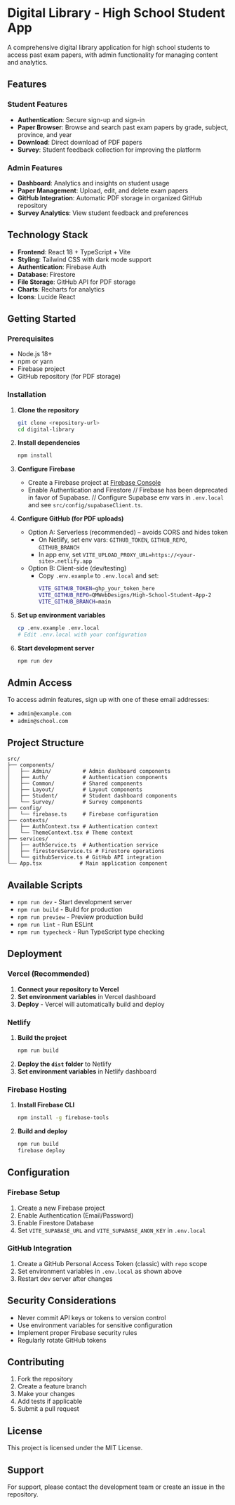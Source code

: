 # Digital Library - High School Student App

A comprehensive digital library application for high school students to access past exam papers, with admin functionality for managing content and analytics.

## Features

### Student Features
- **Authentication**: Secure sign-up and sign-in
- **Paper Browser**: Browse and search past exam papers by grade, subject, province, and year
- **Download**: Direct download of PDF papers
- **Survey**: Student feedback collection for improving the platform

### Admin Features
- **Dashboard**: Analytics and insights on student usage
- **Paper Management**: Upload, edit, and delete exam papers
- **GitHub Integration**: Automatic PDF storage in organized GitHub repository
- **Survey Analytics**: View student feedback and preferences

## Technology Stack

- **Frontend**: React 18 + TypeScript + Vite
- **Styling**: Tailwind CSS with dark mode support
- **Authentication**: Firebase Auth
- **Database**: Firestore
- **File Storage**: GitHub API for PDF storage
- **Charts**: Recharts for analytics
- **Icons**: Lucide React

## Getting Started

### Prerequisites

- Node.js 18+ 
- npm or yarn
- Firebase project
- GitHub repository (for PDF storage)

### Installation

1. **Clone the repository**
   ```bash
   git clone <repository-url>
   cd digital-library
   ```

2. **Install dependencies**
   ```bash
   npm install
   ```

3. **Configure Firebase**
   - Create a Firebase project at [Firebase Console](https://console.firebase.google.com)
   - Enable Authentication and Firestore
// Firebase has been deprecated in favor of Supabase.
// Configure Supabase env vars in `.env.local` and see `src/config/supabaseClient.ts`.

4. **Configure GitHub (for PDF uploads)**
   - Option A: Serverless (recommended) – avoids CORS and hides token
     - On Netlify, set env vars: `GITHUB_TOKEN`, `GITHUB_REPO`, `GITHUB_BRANCH`
     - In app env, set `VITE_UPLOAD_PROXY_URL=https://<your-site>.netlify.app`
   - Option B: Client-side (dev/testing)
     - Copy `.env.example` to `.env.local` and set:
       ```bash
       VITE_GITHUB_TOKEN=ghp_your_token_here
       VITE_GITHUB_REPO=QMWebDesigns/High-School-Student-App-2
       VITE_GITHUB_BRANCH=main
       ```

5. **Set up environment variables**
   ```bash
   cp .env.example .env.local
   # Edit .env.local with your configuration
   ```

6. **Start development server**
   ```bash
   npm run dev
   ```

## Admin Access

To access admin features, sign up with one of these email addresses:
- `admin@example.com`
- `admin@school.com`

## Project Structure

```
src/
├── components/
│   ├── Admin/          # Admin dashboard components
│   ├── Auth/           # Authentication components
│   ├── Common/         # Shared components
│   ├── Layout/         # Layout components
│   ├── Student/        # Student dashboard components
│   └── Survey/         # Survey components
├── config/
│   └── firebase.ts     # Firebase configuration
├── contexts/
│   ├── AuthContext.tsx # Authentication context
│   └── ThemeContext.tsx # Theme context
├── services/
│   ├── authService.ts  # Authentication service
│   ├── firestoreService.ts # Firestore operations
│   └── githubService.ts # GitHub API integration
└── App.tsx            # Main application component
```

## Available Scripts

- `npm run dev` - Start development server
- `npm run build` - Build for production
- `npm run preview` - Preview production build
- `npm run lint` - Run ESLint
- `npm run typecheck` - Run TypeScript type checking

## Deployment

### Vercel (Recommended)

1. **Connect your repository to Vercel**
2. **Set environment variables** in Vercel dashboard
3. **Deploy** - Vercel will automatically build and deploy

### Netlify

1. **Build the project**
   ```bash
   npm run build
   ```
2. **Deploy the `dist` folder** to Netlify
3. **Set environment variables** in Netlify dashboard

### Firebase Hosting

1. **Install Firebase CLI**
   ```bash
   npm install -g firebase-tools
   ```

2. **Build and deploy**
   ```bash
   npm run build
   firebase deploy
   ```

## Configuration

### Firebase Setup

1. Create a new Firebase project
2. Enable Authentication (Email/Password)
3. Enable Firestore Database
4. Set `VITE_SUPABASE_URL` and `VITE_SUPABASE_ANON_KEY` in `.env.local`

### GitHub Integration

1. Create a GitHub Personal Access Token (classic) with `repo` scope
2. Set environment variables in `.env.local` as shown above
3. Restart dev server after changes

## Security Considerations

- Never commit API keys or tokens to version control
- Use environment variables for sensitive configuration
- Implement proper Firebase security rules
- Regularly rotate GitHub tokens

## Contributing

1. Fork the repository
2. Create a feature branch
3. Make your changes
4. Add tests if applicable
5. Submit a pull request

## License

This project is licensed under the MIT License.

## Support

For support, please contact the development team or create an issue in the repository.
